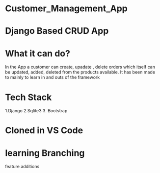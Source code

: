 # Customer_Management_App

# Django Based CRUD App

# What it can do?
  In the App a customer can  create, upadate , delete orders which itself can be updated, added, deleted from the products available.
  It has been made to mainly to learn in and outs of the framework

# Tech Stack
  1.Django
  2.Sqlite3
  3. Bootstrap

 
# Cloned in VS Code

# learning Branching

feature additions